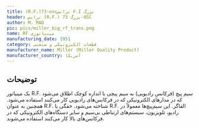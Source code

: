 ```yaml
---
title: (R.F.)73-oscترانس F.I بزرگ
header: ترانس (R.F.) بزرگ 73-OSC
author: M. MAD
pic: pics/miller_big_rf_trans.png
name: RF مینیاتوری
manufacturing_date: 1951
category: قطعات الکترونیکی و صنعتی
manufacturer_name: Miller (Miller Quality Product)
manufacturer_country: آمریکا
---
```


<h2 class="fa-IR-explanation-header">توضیحات</h2>
<p>
یک مینیاتور
<span class="english-text">R.F.</span>
سیم پیچ (فرکانس رادیویی) به سیم پیچی با اندازه کوچک اطلاق می‌شود که در مدارهای
الکترونیکی که در فرکانس‌های رادیویی کار می‌کنند استفاده می‌شود. همچنین به عنوان
<span class="english-text">R.F.</span>
شناخته می‌شود. خفگی یا
<span class="english-text">R.F.</span>
القاگر. این سیم‌پیچ‌ها معمولاً در رادیو، تلویزیون، سیستم‌های ارتباطی بی‌سیم و
سایر دستگاه‌های الکترونیکی که در فرکانس‌های بالا کار می‌کنند استفاده می‌شوند.
</p>
